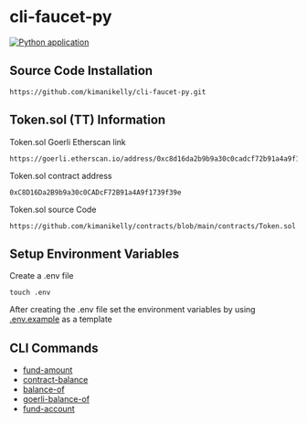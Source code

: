 # cli-faucet-py

[![Python application](https://github.com/kimanikelly/cli-faucet-py/actions/workflows/python-app.yml/badge.svg)](https://github.com/kimanikelly/cli-faucet-py/actions/workflows/python-app.yml)

## Source Code Installation

```
https://github.com/kimanikelly/cli-faucet-py.git
```

## Token.sol (TT) Information

Token.sol Goerli Etherscan link

```
https://goerli.etherscan.io/address/0xc8d16da2b9b9a30c0cadcf72b91a4a9f1739f39e
```

Token.sol contract address

```
0xC8D16Da2B9b9a30c0CADcF72B91a4A9f1739f39e
```

Token.sol source Code

```
https://github.com/kimanikelly/contracts/blob/main/contracts/Token.sol
```

## Setup Environment Variables

Create a .env file

```
touch .env
```

After creating the .env file set the environment variables by using [.env.example](.env.example) as a template

## CLI Commands

- [fund-amount](docs/fundAmount.md)
- [contract-balance](docs/contractBalance.md)
- [balance-of](docs/balanceOf.md)
- [goerli-balance-of](docs/goerliBalanceOf.md)
- [fund-account](docs/fundAccount.md)
